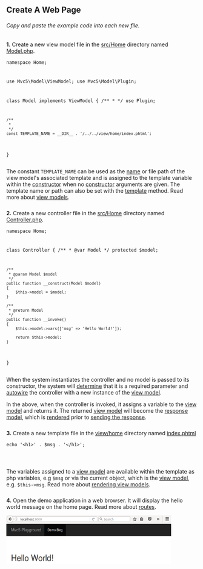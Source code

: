 ## Create A Web Page
<h6 class="text-info">Copy and paste the example code into each new file.</h6>
<p style="margin-top:25px;"><a id="view-model"></a><b>1.</b> Create a new view model file in the <a href="https://github.com/mvc5/mvc5-application/tree/master/src/Home">src/Home</a> directory named <a href="https://github.com/mvc5/mvc5-application/tree/master/src/Home/Model.php">Model.php</a>.</p>
<pre style="line-height:1"><code><?php

namespace Home;

use Mvc5\Model\ViewModel;
use Mvc5\Model\Plugin;

class Model
    implements ViewModel
{
    /**
     *
     */
    use Plugin;

    /**
     *
     */
    const TEMPLATE_NAME = __DIR__ . '/../../view/home/index.phtml';
}</code></pre>
<p>The constant <code>TEMPLATE_NAME</code> can be used as the <a href="https://github.com/mvc5/mvc5-application/blob/master/config/template.php#L11">name</a> or file path of the view model's associated template and is assigned to the template variable within the <a href="https://github.com/mvc5/mvc5/blob/master/src/Model/Template/Model.php#L26">constructor</a> when no <a href="https://github.com/mvc5/mvc5/blob/master/src/Model/Template/Model.php#L22">constructor</a> arguments are given. The template name or path can also be set with the <a href="https://github.com/mvc5/mvc5/blob/master/src/Model/Template/Model.php#L35">template</a> method. Read more about <a href="/overview/#view-models">view models</a>.</p>
<p style="margin-top:25px;"><a id="controller"></a><b>2.</b> Create a new controller file in the <a href="https://github.com/mvc5/mvc5-application/tree/master/src/Home">src/Home</a> directory named <a href="https://github.com/mvc5/mvc5-application/blob/master/src/Home/Controller.php">Controller.php</a>.</p>
<pre style="line-height:1"><code><?php

namespace Home;
    
class Controller
{
    /**
     * @var Model
     */
    protected $model;
    
    /**
     * @param Model $model
     */
    public function __construct(Model $model)
    {
        $this->model = $model;
    }

    /**
     * @return Model
     */
    public function __invoke()
    {
        $this->model->vars(['msg' => 'Hello World!']);
        
        return $this->model;
    }
}</code></pre>
<p>When the system instantiates the controller and no model is passed to its constructor, the system will <a href="https://github.com/mvc5/mvc5/blob/master/src/Resolver/Build.php#L151">determine</a> that it is a required parameter and <a href="/overview/#autowiring">autowire</a> the controller with a new instance of the <a href="https://github.com/mvc5/mvc5-application/blob/master/src/Home/Model.php">view model</a>.</p>
<p>In the above, when the controller is invoked, it assigns a variable to the <a href="https://github.com/mvc5/mvc5-application/blob/master/src/Home/Model.php">view model</a> and returns it. The returned <a href="https://github.com/mvc5/mvc5-application/blob/master/src/Home/Model.php">view model</a> will become the <a href="https://github.com/mvc5/mvc5/blob/master/src/Mvc/Mvc.php#L53">response model</a>, which is <a href="https://github.com/mvc5/mvc5/blob/master/src/View/Template/Renderer.php#L36">rendered</a> prior to <a href="https://github.com/mvc5/mvc5/blob/master/src/Response/Send.php#L13">sending the response</a>.</p>
<p style="margin-top:25px;"><a id="view-template"></a><b>3.</b> Create a new template file in the <a href="https://github.com/mvc5/mvc5-application/tree/master/view/home">view/home</a> directory named <a href="https://github.com/mvc5/mvc5-application/blob/master/view/home/index.phtml">index.phtml</a></p>
<pre style="line-height:1"><code><?php
                                 
  echo '&lt;h1&gt;' . $msg . '&lt;/h1&gt;';

</code></pre>
<p>The variables assigned to a <a href="https://github.com/mvc5/mvc5/blob/master/src/Model/ViewModel.php">view model</a> are available within the template as php variables, e.g <code>$msg</code> or via the current object, which is the <a href="https://github.com/mvc5/mvc5/blob/master/src/Model/ViewModel.php">view model</a>, e.g. <code>$this->msg</code>. Read more about <a href="/overview/#rendering-view-models">rendering view models</a>.</p>
<p style="margin-top:25px;"><a id="route"></a><b>4.</b> Open the demo application in a web browser. It will display the hello world message on the home page. Read more about <a href="/overview/#routes">routes</a>.</p>
<div class="thumbnail" style="border:none;">
    <img style="margin-left:0;" src="/images/demo-homepage.png" width="435" height="128" title="Demo Home Page">
</div>
